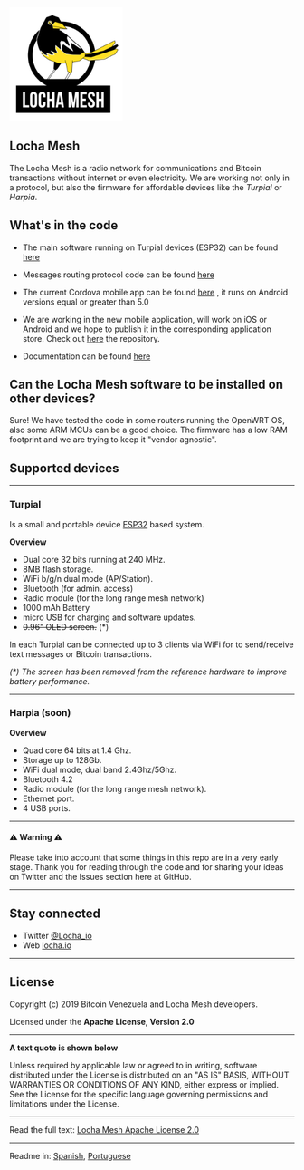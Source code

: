 
<img height="200px" src="./images/locha1.svg">

## Locha Mesh

The Locha Mesh is a radio network for communications and Bitcoin transactions without internet or even electricity.
We are working not only in a protocol, but also the firmware for affordable devices like the *Turpial* or *Harpia*.

## What's in the code

* The main software running on Turpial devices (ESP32) can be found [here](https://github.com/btcven/locha-mesh-app)

* Messages routing protocol code can be found [here](https://github.com/btcven/locha-mesh-app/blob/master/Turpial/routing_incoming.cpp)

* The current Cordova mobile app can be found [here](https://gitlab.com/btcven/locha/mobile-app) , it runs on Android versions equal or greater  than 5.0

* We are working in the new mobile application, will work on iOS or Android and we hope to publish it in the corresponding application store. Check out [here](https://) the repository.

* Documentation can be found [here](https://github.com/btcven/locha/tree/master/documents)


## Can the Locha Mesh software to be installed on other devices? </h2>

Sure! We have tested the code in some routers running the OpenWRT OS, also some ARM MCUs can be a good choice. The firmware has a low RAM footprint and we are trying to keep it "vendor agnostic".

## Supported devices

---

### Turpial
Is a small and portable device [ESP32](https://www.espressif.com/en/products/hardware/esp-wroom-32/overview) based system.

**Overview**
- Dual core 32 bits running at 240 MHz.
- 8MB flash storage.
- WiFi b/g/n dual mode (AP/Station).
- Bluetooth (for admin. access)
- Radio module (for the long range mesh network)
- 1000 mAh Battery
- micro USB for charging and software updates.
- ~~0.96" OLED screen.~~ (*)

In each Turpial can be connected up to 3 clients via WiFi for to send/receive text messages or Bitcoin transactions.

_(*) The screen has been removed from the reference hardware to improve battery performance._

---
### Harpia (soon)
**Overview**
- Quad core 64 bits at 1.4 Ghz.
- Storage up to 128Gb.
- WiFi dual mode, dual band 2.4Ghz/5Ghz.
- Bluetooth 4.2
- Radio module (for the long range mesh network).
- Ethernet port.
- 4 USB ports.

----


#### :warning: Warning :warning:
Please take into account that some things in this repo are in a very early stage. Thank you for reading through the code and for sharing your ideas on Twitter and the Issues section here at GitHub.

----

## Stay connected

- Twitter [@Locha_io](https://twitter.com/Locha_io)
- Web [locha.io](https://locha.io)

----

## License

Copyright (c) 2019 Bitcoin Venezuela and Locha Mesh developers.

Licensed under the **Apache License, Version 2.0**

---
**A text quote is shown below**

Unless required by applicable law or agreed to in writing, software
distributed under the License is distributed on an "AS IS" BASIS,
WITHOUT WARRANTIES OR CONDITIONS OF ANY KIND, either express or implied.
See the License for the specific language governing permissions and
limitations under the License.
___
Read the full text:
[Locha Mesh Apache License 2.0](https://github.com/btcven/locha/blob/master/LICENSE)

----

Readme in: [Spanish](README_ES.md), [Portuguese](README_PT.md)
